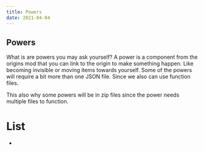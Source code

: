```yaml
---
title: Powers
date: 2021-04-04
---
```


## Powers

What is are powers you may ask yourself? 
A power is a component from the origins mod that you can link to the origin to make something happen.
Like becoming  invisible or moving items towards yourself. Some of the powers will require a bit more than one JSON file.
Since we also can use function files.

This also why some powers will be in zip files since the power needs multiple files to function.

# List
* 
